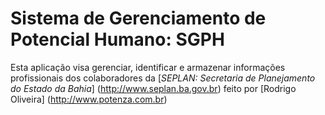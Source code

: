 ﻿# Sistema de Gerenciamento de Potencial Humano: SGPH

Esta aplicação visa gerenciar, identificar e armazenar informações 
profissionais dos colaboradores da [*SEPLAN: Secretaria de Planejamento do Estado da Bahia*] (http://www.seplan.ba.gov.br)
feito por [Rodrigo Oliveira] (http://www.potenza.com.br)